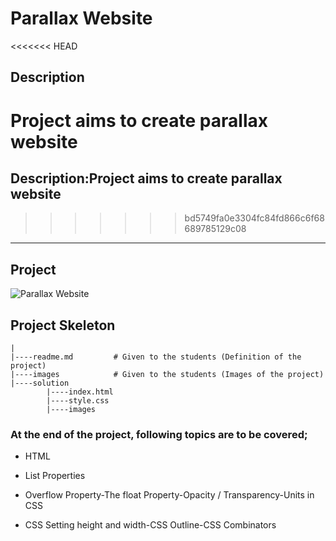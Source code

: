 # Parallax Website
<<<<<<< HEAD
## Description
Project aims to create parallax website
=======
## Description:Project aims to create parallax website
>>>>>>> bd5749fa0e3304fc84fd866c6f68689785129c08
---
## Project
![Parallax Website](./assets/Gif.gif)
## Project Skeleton 

```
|
|----readme.md         # Given to the students (Definition of the project)          
|----images            # Given to the students (Images of the project)   
|----solution
        |----index.html  
        |----style.css   
        |----images
```
### At the end of the project, following topics are to be covered;

- HTML 

- List Properties

- Overflow Property-The float Property-Opacity / Transparency-Units in CSS

- CSS Setting height and width-CSS Outline-CSS Combinators
